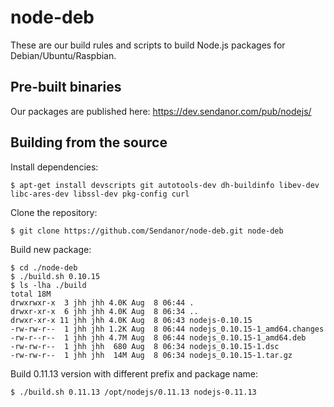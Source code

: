 node-deb
========

These are our build rules and scripts to build Node.js packages for Debian/Ubuntu/Raspbian.

Pre-built binaries
------------------

Our packages are published here: https://dev.sendanor.com/pub/nodejs/

Building from the source
------------------------

Install dependencies:

	$ apt-get install devscripts git autotools-dev dh-buildinfo libev-dev libc-ares-dev libssl-dev pkg-config curl

Clone the repository:

	$ git clone https://github.com/Sendanor/node-deb.git node-deb

Build new package:

	$ cd ./node-deb
	$ ./build.sh 0.10.15
	$ ls -lha ./build
	total 18M
	drwxrwxr-x  3 jhh jhh 4.0K Aug  8 06:44 .
	drwxr-xr-x  6 jhh jhh 4.0K Aug  8 06:34 ..
	drwxr-xr-x 11 jhh jhh 4.0K Aug  8 06:43 nodejs-0.10.15
	-rw-rw-r--  1 jhh jhh 1.2K Aug  8 06:44 nodejs_0.10.15-1_amd64.changes
	-rw-r--r--  1 jhh jhh 4.7M Aug  8 06:44 nodejs_0.10.15-1_amd64.deb
	-rw-rw-r--  1 jhh jhh  680 Aug  8 06:34 nodejs_0.10.15-1.dsc
	-rw-rw-r--  1 jhh jhh  14M Aug  8 06:34 nodejs_0.10.15-1.tar.gz

Build 0.11.13 version with different prefix and package name:

	$ ./build.sh 0.11.13 /opt/nodejs/0.11.13 nodejs-0.11.13

